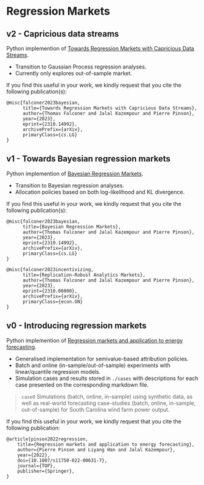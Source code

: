 # Regression Markets

## v2 - Capricious data streams 

Python implemention of [Towards Regression Markets with Capricious Data Streams](https://arxiv.org/abs/2310.14992). 

* Transition to Gaussian Process regression analyses.
* Currently only explores out-of-sample market.

If you find this useful in your work, we kindly request that you cite the following publication(s):

```
@misc{falconer2023bayesian,
      title={Towards Regression Markets with Capricious Data Streams}, 
      author={Thomas Falconer and Jalal Kazempour and Pierre Pinson},
      year={2023},
      eprint={2310.14992},
      archivePrefix={arXiv},
      primaryClass={cs.LG}
}
```

## v1 - Towards Bayesian regression markets
 
Python implemention of [Bayesian Regression Markets](https://arxiv.org/abs/2310.14992). 

* Transition to Bayesian regression analyses.
* Allocation policies based on both log-likelihood and KL divergence.

If you find this useful in your work, we kindly request that you cite the following publication(s):

```
@misc{falconer2023bayesian,
      title={Bayesian Regression Markets}, 
      author={Thomas Falconer and Jalal Kazempour and Pierre Pinson},
      year={2023},
      eprint={2310.14992},
      archivePrefix={arXiv},
      primaryClass={cs.LG}
}
```

```
@misc{falconer2023incentivizing,
      title={Replication-Robust Analytics Markets}, 
      author={Thomas Falconer and Jalal Kazempour and Pierre Pinson},
      year={2023},
      eprint={2310.06000},
      archivePrefix={arXiv},
      primaryClass={econ.GN}
}
```

## v0 - Introducing regression markets
 
Python implemention of [Regression markets and application to energy forecasting](https://link.springer.com/article/10.1007/s11750-022-00631-7). 

* Generalised implementation for semivalue-based attribution policies.
* Batch and online (in-sample/out-of-sample) experiments with linear/quantile regression models.
* Simulation cases and results stored in `./cases` with descriptions for each case presented on the corresponding markdown file.
  
> `case0` Simulations (batch, online, in-sample) using synthetic data, as well as real-world forecasting case-studies (batch, online, in-sample, out-of-sample) for South Carolina wind farm power output.


If you find this useful in your work, we kindly request that you cite the following publication:

```
@article{pinson2022regression,
    title={Regression markets and application to energy forecasting},
    author={Pierre Pinson and Liyang Han and Jalal Kazempour},
    year={2022},
    doi={10.1007/s11750-022-00631-7},
    journal={TOP},
    publisher={Springer},
}
```
